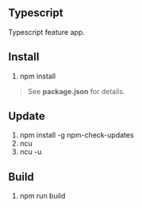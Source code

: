 Typescript
----------
Typescript feature app.

Install
-------
1. npm install
>See **package.json** for details.

Update
------
1. npm install -g npm-check-updates
2. ncu
3. ncu -u

Build
-----
1. npm run build